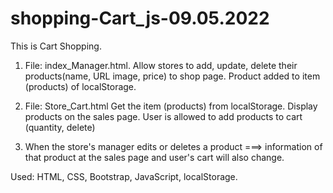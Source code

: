 # shopping-Cart_js-09.05.2022

This is Cart Shopping.

1. File: index_Manager.html.
Allow stores to add, update, delete their products(name, URL image, price) to shop page. 
Product added to item (products) of localStorage.

2. File: Store_Cart.html
Get the item (products) from localStorage.
Display products on the sales page.
User is allowed to add products to cart (quantity, delete)

3. When the store's manager edits or deletes a product ===> information of that product at the sales page and user's cart will also change.

Used: HTML, CSS, Bootstrap, JavaScript, localStorage.
